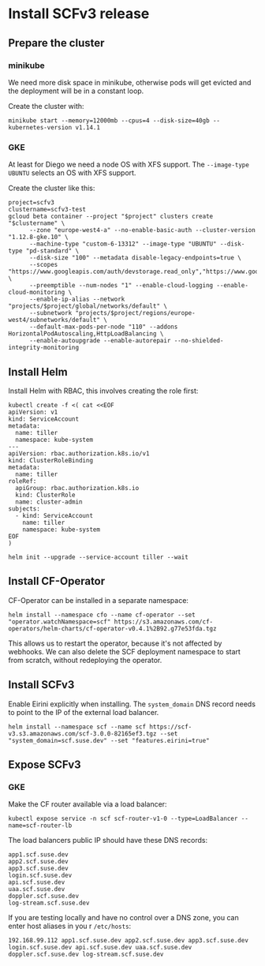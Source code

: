 # Install SCFv3 release

## Prepare the cluster

### minikube

We need more disk space in minikube, otherwise pods will get evicted and the deployment will be in a constant loop.

Create the cluster with:

    minikube start --memory=12000mb --cpus=4 --disk-size=40gb --kubernetes-version v1.14.1


### GKE

At least for Diego we need a node OS with XFS support.
The `--image-type UBUNTU` selects an OS with XFS support.

Create the cluster like this:

```
project=scfv3
clustername=scfv3-test
gcloud beta container --project "$project" clusters create "$clustername" \
      --zone "europe-west4-a" --no-enable-basic-auth --cluster-version "1.12.8-gke.10" \
      --machine-type "custom-6-13312" --image-type "UBUNTU" --disk-type "pd-standard" \
      --disk-size "100" --metadata disable-legacy-endpoints=true \
      --scopes "https://www.googleapis.com/auth/devstorage.read_only","https://www.googleapis.com/auth/logging.write","https://www.googleapis.com/auth/monitoring","https://www.googleapis.com/auth/servicecontrol","https://www.googleapis.com/auth/service.management.readonly","https://www.googleapis.com/auth/trace.append" \
      --preemptible --num-nodes "1" --enable-cloud-logging --enable-cloud-monitoring \
      --enable-ip-alias --network "projects/$project/global/networks/default" \
      --subnetwork "projects/$project/regions/europe-west4/subnetworks/default" \
      --default-max-pods-per-node "110" --addons HorizontalPodAutoscaling,HttpLoadBalancing \
      --enable-autoupgrade --enable-autorepair --no-shielded-integrity-monitoring
```

## Install Helm

Install Helm with RBAC, this involves creating the role first:

```
kubectl create -f <( cat <<EOF
apiVersion: v1
kind: ServiceAccount
metadata:
  name: tiller
  namespace: kube-system
---
apiVersion: rbac.authorization.k8s.io/v1
kind: ClusterRoleBinding
metadata:
  name: tiller
roleRef:
  apiGroup: rbac.authorization.k8s.io
  kind: ClusterRole
  name: cluster-admin
subjects:
  - kind: ServiceAccount
    name: tiller
    namespace: kube-system
EOF
)

helm init --upgrade --service-account tiller --wait
```

## Install CF-Operator

CF-Operator can be installed in a separate namespace:

```
helm install --namespace cfo --name cf-operator --set "operator.watchNamespace=scf" https://s3.amazonaws.com/cf-operators/helm-charts/cf-operator-v0.4.1%2B92.g77e53fda.tgz
```

This allows us to restart the operator, because it's not affected by webhooks. We can also delete the SCF deployment namespace to start from scratch, without redeploying the operator.

## Install SCFv3

Enable Eirini explicitly when installing. The `system_domain` DNS record needs to point to the IP of the external load balancer.

```
helm install --namespace scf --name scf https://scf-v3.s3.amazonaws.com/scf-3.0.0-82165ef3.tgz --set "system_domain=scf.suse.dev" --set "features.eirini=true"
```

## Expose SCFv3

### GKE

Make the CF router available via a load balancer:

```
kubectl expose service -n scf scf-router-v1-0 --type=LoadBalancer --name=scf-router-lb
```

The load balancers public IP should have these DNS records:

```
app1.scf.suse.dev
app2.scf.suse.dev
app3.scf.suse.dev
login.scf.suse.dev
api.scf.suse.dev
uaa.scf.suse.dev
doppler.scf.suse.dev
log-stream.scf.suse.dev
```

If you are testing locally and have no control over a DNS zone, you can enter host aliases in you r `/etc/hosts`:

```
192.168.99.112 app1.scf.suse.dev app2.scf.suse.dev app3.scf.suse.dev login.scf.suse.dev api.scf.suse.dev uaa.scf.suse.dev doppler.scf.suse.dev log-stream.scf.suse.dev
```

